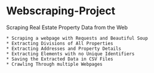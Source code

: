 # Webscraping-Project
Scraping Real Estate Property Data from the Web

	* Scraping a webpage with Requests and Beautiful Soup
	* Extracting Divisions of All Properties
	* Extracting Addresses and Property Details
	* Extracting Elements with no Unique Identifiers
	* Saving the Extracted Data in CSV Files
	* Crawling Through multiple Webpages
	


